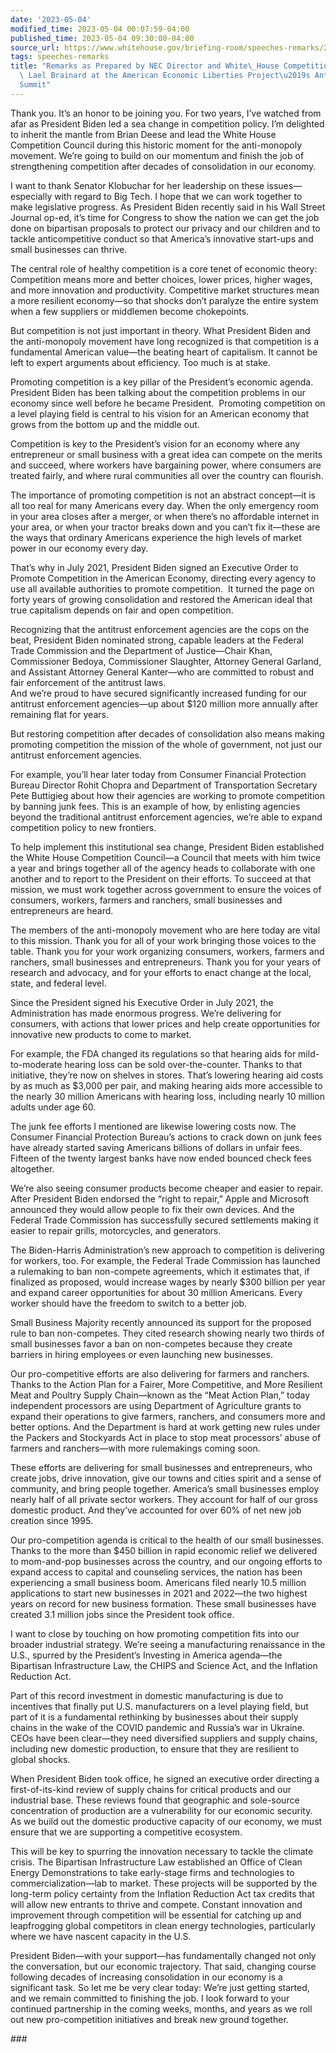 ```yaml
---
date: '2023-05-04'
modified_time: 2023-05-04 00:07:59-04:00
published_time: 2023-05-04 09:30:00-04:00
source_url: https://www.whitehouse.gov/briefing-room/speeches-remarks/2023/05/04/remarks-as-prepared-by-nec-director-and-white-house-competition-council-chair-lael-brainard-at-the-american-economic-liberties-projects-anti-monopoly-summit/
tags: speeches-remarks
title: "Remarks as Prepared by NEC Director and White\_House Competition Council Chair\
  \ Lael Brainard at the American Economic Liberties Project\u2019s Anti-Monopoly\_\
  Summit"
---
```

 
Thank you. It’s an honor to be joining you. For two years, I’ve watched
from afar as President Biden led a sea change in competition policy. I’m
delighted to inherit the mantle from Brian Deese and lead the White
House Competition Council during this historic moment for the
anti-monopoly movement. We’re going to build on our momentum and finish
the job of strengthening competition after decades of consolidation in
our economy.

I want to thank Senator Klobuchar for her leadership on these
issues—especially with regard to Big Tech. I hope that we can work
together to make legislative progress. As President Biden recently said
in his Wall Street Journal op-ed, it’s time for Congress to show the
nation we can get the job done on bipartisan proposals to protect our
privacy and our children and to tackle anticompetitive conduct so that
America’s innovative start-ups and small businesses can thrive. 

The central role of healthy competition is a core tenet of economic
theory: Competition means more and better choices, lower prices, higher
wages, and more innovation and productivity. Competitive market
structures mean a more resilient economy—so that shocks don’t paralyze
the entire system when a few suppliers or middlemen become chokepoints. 

But competition is not just important in theory. What President Biden
and the anti-monopoly movement have long recognized is that competition
is a fundamental American value—the beating heart of capitalism. It
cannot be left to expert arguments about efficiency. Too much is at
stake.  
  
Promoting competition is a key pillar of the President’s economic
agenda. President Biden has been talking about the competition problems
in our economy since well before he became President.  Promoting
competition on a level playing field is central to his vision for an
American economy that grows from the bottom up and the middle out.

Competition is key to the President’s vision for an economy where any
entrepreneur or small business with a great idea can compete on the
merits and succeed, where workers have bargaining power, where consumers
are treated fairly, and where rural communities all over the country can
flourish.  
  
The importance of promoting competition is not an abstract concept—it is
all too real for many Americans every day. When the only emergency room
in your area closes after a merger, or when there’s no affordable
internet in your area, or when your tractor breaks down and you can’t
fix it—these are the ways that ordinary Americans experience the high
levels of market power in our economy every day.  
  
That’s why in July 2021, President Biden signed an Executive Order to
Promote Competition in the American Economy, directing every agency to
use all available authorities to promote competition.  It turned the
page on forty years of growing consolidation and restored the American
ideal that true capitalism depends on fair and open competition.

Recognizing that the antitrust enforcement agencies are the cops on the
beat, President Biden nominated strong, capable leaders at the Federal
Trade Commission and the Department of Justice—Chair Khan, Commissioner
Bedoya, Commissioner Slaughter, Attorney General Garland, and Assistant
Attorney General Kanter—who are committed to robust and fair enforcement
of the antitrust laws.  
And we’re proud to have secured significantly increased funding for our
antitrust enforcement agencies—up about $120 million more annually after
remaining flat for years.

But restoring competition after decades of consolidation also means
making promoting competition the mission of the whole of government, not
just our antitrust enforcement agencies. 

For example, you’ll hear later today from Consumer Financial Protection
Bureau Director Rohit Chopra and Department of Transportation Secretary
Pete Buttigieg about how their agencies are working to promote
competition by banning junk fees. This is an example of how, by
enlisting agencies beyond the traditional antitrust enforcement
agencies, we’re able to expand competition policy to new frontiers.

To help implement this institutional sea change, President Biden
established the White House Competition Council—a Council that meets
with him twice a year and brings together all of the agency heads to
collaborate with one another and to report to the President on their
efforts. To succeed at that mission, we must work together across
government to ensure the voices of consumers, workers, farmers and
ranchers, small businesses and entrepreneurs are heard.

The members of the anti-monopoly movement who are here today are vital
to this mission. Thank you for all of your work bringing those voices to
the table. Thank you for your work organizing consumers, workers,
farmers and ranchers, small businesses and entrepreneurs. Thank you for
your years of research and advocacy, and for your efforts to enact
change at the local, state, and federal level.

Since the President signed his Executive Order in July 2021, the
Administration has made enormous progress. We’re delivering for
consumers, with actions that lower prices and help create opportunities
for innovative new products to come to market. 

For example, the FDA changed its regulations so that hearing aids for
mild-to-moderate hearing loss can be sold over-the-counter. Thanks to
that initiative, they’re now on shelves in stores. That’s lowering
hearing aid costs by as much as $3,000 per pair, and making hearing aids
more accessible to the nearly 30 million Americans with hearing loss,
including nearly 10 million adults under age 60. 

The junk fee efforts I mentioned are likewise lowering costs now. The
Consumer Financial Protection Bureau’s actions to crack down on junk
fees have already started saving Americans billions of dollars in unfair
fees. Fifteen of the twenty largest banks have now ended bounced check
fees altogether. 

We’re also seeing consumer products become cheaper and easier to repair.
After President Biden endorsed the “right to repair,” Apple and
Microsoft announced they would allow people to fix their own devices.
And the Federal Trade Commission has successfully secured settlements
making it easier to repair grills, motorcycles, and generators.

The Biden-Harris Administration’s new approach to competition is
delivering for workers, too. For example, the Federal Trade Commission
has launched a rulemaking to ban non-compete agreements, which it
estimates that, if finalized as proposed, would increase wages by nearly
$300 billion per year and expand career opportunities for about 30
million Americans. Every worker should have the freedom to switch to a
better job.

Small Business Majority recently announced its support for the proposed
rule to ban non-competes. They cited research showing nearly two thirds
of small businesses favor a ban on non-competes because they create
barriers in hiring employees or even launching new businesses. 

Our pro-competitive efforts are also delivering for farmers and
ranchers. Thanks to the Action Plan for a Fairer, More Competitive, and
More Resilient Meat and Poultry Supply Chain—known as the “Meat Action
Plan,” today independent processors are using Department of Agriculture
grants to expand their operations to give farmers, ranchers, and
consumers more and better options. And the Department is hard at work
getting new rules under the Packers and Stockyards Act in place to stop
meat processors’ abuse of farmers and ranchers—with more rulemakings
coming soon. 

These efforts are delivering for small businesses and entrepreneurs, who
create jobs, drive innovation, give our towns and cities spirit and a
sense of community, and bring people together. America’s small
businesses employ nearly half of all private sector workers. They
account for half of our gross domestic product. And they’ve accounted
for over 60% of net new job creation since 1995. 

Our pro-competition agenda is critical to the health of our small
businesses. Thanks to the more than $450 billion in rapid economic
relief we delivered to mom-and-pop businesses across the country, and
our ongoing efforts to expand access to capital and counseling services,
the nation has been experiencing a small business boom. Americans filed
nearly 10.5 million applications to start new businesses in 2021 and
2022—the two highest years on record for new business formation. These
small businesses have created 3.1 million jobs since the President took
office. 

I want to close by touching on how promoting competition fits into our
broader industrial strategy. We’re seeing a manufacturing renaissance in
the U.S., spurred by the President’s Investing in America agenda—the
Bipartisan Infrastructure Law, the CHIPS and Science Act, and the
Inflation Reduction Act.

Part of this record investment in domestic manufacturing is due to
incentives that finally put U.S. manufacturers on a level playing field,
but part of it is a fundamental rethinking by businesses about their
supply chains in the wake of the COVID pandemic and Russia’s war in
Ukraine. CEOs have been clear—they need diversified suppliers and supply
chains, including new domestic production, to ensure that they are
resilient to global shocks. 

When President Biden took office, he signed an executive order directing
a first-of-its-kind review of supply chains for critical products and
our industrial base. These reviews found that geographic and sole-source
concentration of production are a vulnerability for our economic
security. As we build out the domestic productive capacity of our
economy, we must ensure that we are supporting a competitive ecosystem.

This will be key to spurring the innovation necessary to tackle the
climate crisis. The Bipartisan Infrastructure Law established an Office
of Clean Energy Demonstrations to take early-stage firms and
technologies to commercialization—lab to market. These projects will be
supported by the long-term policy certainty from the Inflation Reduction
Act tax credits that will allow new entrants to thrive and compete.
Constant innovation and improvement through competition will be
essential for catching up and leapfrogging global competitors in clean
energy technologies, particularly where we have nascent capacity in the
U.S.

President Biden—with your support—has fundamentally changed not only the
conversation, but our economic trajectory. That said, changing course
following decades of increasing consolidation in our economy is a
significant task. So let me be very clear today: We’re just getting
started, and we remain committed to finishing the job. I look forward to
your continued partnership in the coming weeks, months, and years as we
roll out new pro-competition initiatives and break new ground together.

\###
